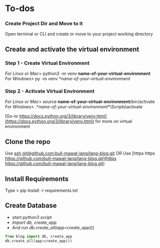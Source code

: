 # To-dos

### Create Project Dir and Move to it
Open terminal or CLI and create or move to your project working directory

## Create and activate the virtual environment

### Step 1 - Create Virtual Environment
*For Linux or Mac*> python3 -m venv **name-of-your-virtual-environment**
*For Windows*> py -m venv **name-of-your-virtual-environment*

### Step 2 - Activate Virtual Environment

*For Linux or Mac*> source **name-of-your-virtual-environment**/bin/activate
*For Windows*> .\**name-of-your-virtual-environment**\Scripts\activate

[Go-to https://docs.python.org/3/library/venv.html](https://docs.python.org/3/library/venv.html) for more on virtual environment

## Clone the repo
Use [ssh git@github.com:bull-mawat-lang/lang-blog.git](git@github.com:bull-mawat-lang/lang-blog.git)
OR
Use [https https https://github.com/bull-mawat-lang/lang-blog.git](https https://github.com/bull-mawat-lang/lang-blog.git)

## Install Requirements
Type > pip install -r requirements.txt

## Create Database
* *start python3 script*
* *Import db, create_app*
* *And run db.create_all(app=create_app())*

```python
from blog import db, create_app
db.create_all(app=create_app())
```
